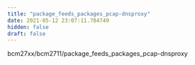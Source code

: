 ```yaml
---
title: "package_feeds_packages_pcap-dnsproxy"
date: 2021-05-12 23:07:11.784749
hidden: false
draft: false
---
```


bcm27xx/bcm2711/package_feeds_packages_pcap-dnsproxy

